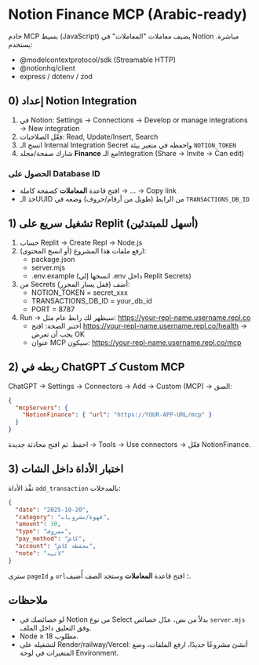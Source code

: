 # Notion Finance MCP (Arabic-ready)

خادم MCP بسيط (JavaScript) يضيف معاملات "المعاملات" في Notion مباشرة.
يستخدم:
- @modelcontextprotocol/sdk (Streamable HTTP)
- @notionhq/client
- express / dotenv / zod

## 0) إعداد Notion Integration
1) في Notion: Settings → Connections → Develop or manage integrations → New integration
2) فعّل الصلاحيات: Read, Update/Insert, Search
3) انسخ الـ Internal Integration Secret واحفظه في متغير بيئة `NOTION_TOKEN`
4) شارك صفحة/مجلد **Finance** مع الـIntegration (Share → Invite → Can edit)

### الحصول على Database ID
- افتح قاعدة **المعاملات** كصفحة كاملة → … → Copy link
- خذ الـUUID من الرابط (طويل من أرقام/حروف) وضعه في `TRANSACTIONS_DB_ID`

## 1) تشغيل سريع على Replit (أسهل للمبتدئين)
1) حساب Replit → Create Repl → Node.js
2) ارفع ملفات هذا المشروع (أو انسخ المحتوى):
   - package.json
   - server.mjs
   - .env.example (انسخها إلى .env داخل Replit Secrets)
3) من Secrets (قفل يسار المحرر) أضف:
   - NOTION_TOKEN = secret_xxx
   - TRANSACTIONS_DB_ID = your_db_id
   - PORT = 8787
4) Run → سيظهر لك رابط عام مثل: https://your-repl-name.username.repl.co
   - اختبر الصحة: افتح https://your-repl-name.username.repl.co/health → يجب أن تعرض OK
   - عنوان MCP سيكون: https://your-repl-name.username.repl.co/mcp

## 2) ربطه في ChatGPT كـ Custom MCP
ChatGPT → Settings → Connectors → Add → Custom (MCP) → الصق:
```json
{
  "mcpServers": {
    "NotionFinance": { "url": "https://YOUR-APP-URL/mcp" }
  }
}
```
احفظ. ثم افتح محادثة جديدة → Tools → Use connectors → فعّل NotionFinance.

## 3) اختبار الأداة داخل الشات
نفِّذ الأداة `add_transaction` بالمدخلات:
```json
{
  "date": "2025-10-20",
  "category": "قهوة/مشروبات",
  "amount": 30,
  "type": "مصروف",
  "pay_method": "كاش",
  "account": "محفظة كاش",
  "note": "لاتيه"
}
```
سترى `pageId` و `url`؛ افتح قاعدة **المعاملات** وستجد الصف أُضيف.

## ملاحظات
- لو خصائصك في Notion من نوع Select بدلاً من نص، عدّل خصائص `server.mjs` وفق التعليق داخل الملف.
- Node ≥ 18 مطلوب.
- لتشغيله على Render/railway/Vercel: أنشئ مشروعًا جديدًا، ارفع الملفات، وضع المتغيرات في لوحة Environment.
